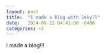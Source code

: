 ```yaml
---
layout: post
title:  "I made a blog with Jekyll"
date:   2024-09-22 04:41:00 -0400
categories: <3
---
```


I made a blog!!!